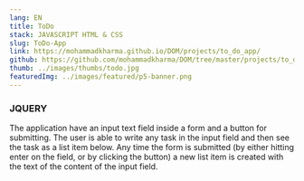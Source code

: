 ```yaml
---
lang: EN
title: ToDo
stack: JAVASCRIPT HTML & CSS
slug: ToDo-App
link: https://mohammadkharma.github.io/DOM/projects/to_do_app/
github: https://github.com/mohammadkharma/DOM/tree/master/projects/to_do_app
thumb: ../images/thumbs/todo.jpg
featuredImg: ../images/featured/p5-banner.png
---
```


### JQUERY

The application have an input text field inside a form and a button for submitting. The user is able to write any task in the input field and then see the task as a list item below. Any time the form is submitted (by either hitting enter on the field, or by clicking the button) a new list item is created with the text of the content of the input field.
